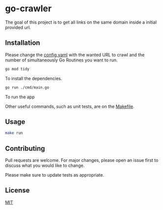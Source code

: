 # go-crawler

The goal of this project is to get all links on the same domain inside a initial provided url.

## Installation

Please change the [config.yaml](./config/config.yaml) with the wanted URL to crawl and the number of simultaneously Go Routines you want to run. 

```bash
go mod tidy
```
To install the dependencies.

```bash
go run ./cmd/main.go
```
To run the app

Other useful commands, such as unit tests, are on the [Makefile](./Makefile).

## Usage

```bash
make run
```

## Contributing
Pull requests are welcome. For major changes, please open an issue first to discuss what you would like to change.

Please make sure to update tests as appropriate.

## License
[MIT](https://choosealicense.com/licenses/mit/)